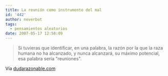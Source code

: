 ```yaml
---
title: La reunión como instrumento del mal
id: '442'
author: neverbot
tags:
  - pensamientos aleatorios
date: 2007-05-17 12:58:09
---
```


> Si tuvieras que identificar, en una palabra, la razón por la que la raza humana no ha alcanzado, y nunca alcanzará, su máximo potencial, esa palabra sería "reuniones".

Vía [dudarazonable.com](http://www.dudarazonable.com/?p=6)